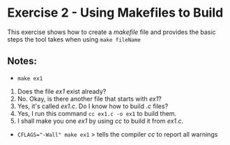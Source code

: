 # Exercise 2 - Using Makefiles to Build

This exercise shows how to create a _makefile_ file and provides the basic steps the tool takes when using `make fileName`

## Notes:

- `make ex1`
1. Does the file _ex1_ exist already?
2. No. Okay, is there another file that starts with _ex1_?
3. Yes, it's called _ex1.c_. Do I know how to build _.c_ files?
4. Yes, I run this command `cc ex1.c -o ex1` to build them.
5. I shall make you one _ex1_ by using _cc_ to build it from _ex1.c_.

- `CFLAGS="-Wall" make ex1` > tells the compiler _cc_ to report all warnings


